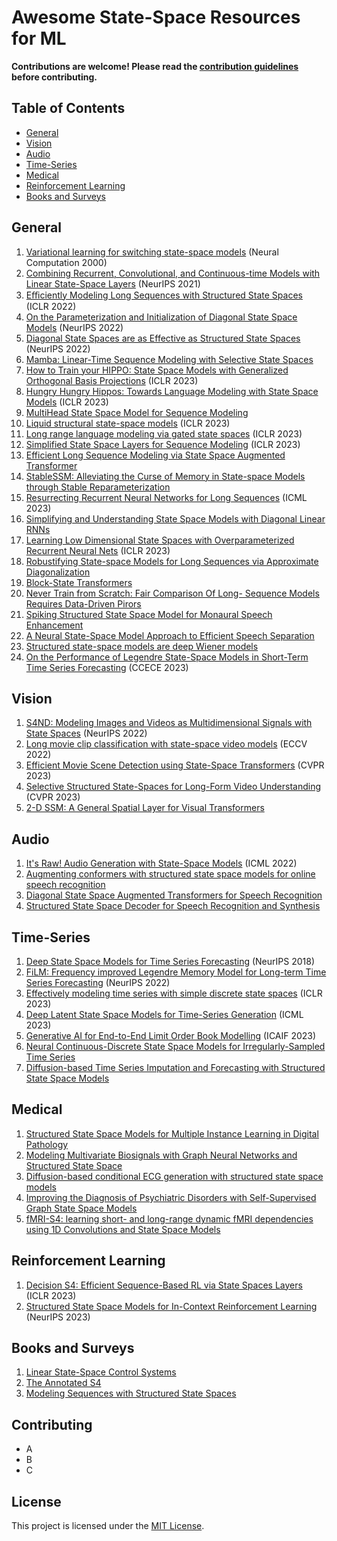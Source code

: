 # Awesome State-Space Resources for ML

**Contributions are welcome! Please read the [contribution guidelines](#contributing) before contributing.**

## Table of Contents

- [General](#general)
- [Vision](#vision)
- [Audio](#audio)
- [Time-Series](#time-series)
- [Medical](#medical)
- [Reinforcement Learning](#reinforcement-learning)
- [Books and Surveys](#books-and-surveys)

## General
1. [Variational learning for switching state-space models](https://www.cs.toronto.edu/~hinton/absps/switch.pdf) (Neural Computation 2000)
4. [Combining Recurrent, Convolutional, and Continuous-time Models with Linear State-Space Layers](https://arxiv.org/abs/2110.13985) (NeurIPS 2021)
5. [Eﬃciently Modeling Long Sequences with Structured State Spaces](https://arxiv.org/abs/2110.13985) (ICLR 2022)
6. [On the Parameterization and Initialization of Diagonal State Space Models](https://arxiv.org/abs/2206.11893) (NeurIPS 2022)
7. [Diagonal State Spaces are as Effective as Structured State Spaces](https://arxiv.org/abs/2203.14343) (NeurIPS 2022)
8. [Mamba: Linear-Time Sequence Modeling with Selective State Spaces](https://arxiv.org/abs/2312.00752)
9. [How to Train your HIPPO: State Space Models with Generalized Orthogonal Basis Projections](https://arxiv.org/abs/2206.12037) (ICLR 2023)
10. [Hungry Hungry Hippos: Towards Language Modeling with State Space Models](https://arxiv.org/abs/2212.14052) (ICLR 2023)
11. [MultiHead State Space Model for Sequence Modeling](https://arxiv.org/abs/2305.12498)
12. [Liquid structural state-space models](https://arxiv.org/pdf/2209.12951.pdf) (ICLR 2023)
13. [Long range language modeling via gated state spaces](https://arxiv.org/abs/2206.13947) (ICLR 2023)
14. [Simplified State Space Layers for Sequence Modeling](https://arxiv.org/abs/2208.04933) (ICLR 2023)
15. [Efficient Long Sequence Modeling via State Space Augmented Transformer](https://arxiv.org/abs/2212.08136)
16. [StableSSM: Alleviating the Curse of Memory in State-space Models through Stable Reparameterization](https://arxiv.org/abs/2311.14495)
17. [Resurrecting Recurrent Neural Networks for Long Sequences](https://arxiv.org/abs/2303.06349) (ICML 2023)
18. [Simplifying and Understanding State Space Models with Diagonal Linear RNNs](https://arxiv.org/pdf/2212.00768.pdf)
19. [Learning Low Dimensional State Spaces with Overparameterized Recurrent Neural Nets](https://arxiv.org/abs/2210.14064) (ICLR 2023)
20. [Robustifying State-space Models for Long Sequences via Approximate Diagonalization](https://arxiv.org/abs/2310.01698)
21. [Block-State Transformers](https://arxiv.org/abs/2306.09539)
22. [Never Train from Scratch: Fair Comparison Of Long- Sequence Models Requires Data-Driven Pirors](https://arxiv.org/pdf/2310.02980.pdf)
23. [Spiking Structured State Space Model for Monaural Speech Enhancement](https://arxiv.org/abs/2309.03641)
24. [A Neural State-Space Model Approach to Efficient Speech Separation](https://arxiv.org/abs/2305.16932)
25. [Structured state-space models are deep Wiener models](https://arxiv.org/abs/2312.06211)
26. [On the Performance of Legendre State-Space Models in Short-Term Time Series Forecasting](https://ieeexplore.ieee.org/document/10289082) (CCECE 2023)

## Vision
1. [S4ND: Modeling Images and Videos as Multidimensional Signals with State Spaces](https://arxiv.org/abs/2210.06583) (NeurIPS 2022)
2. [Long movie clip classification with state-space video models](https://arxiv.org/abs/2204.01692) (ECCV 2022)
3. [Efficient Movie Scene Detection using State-Space Transformers](https://arxiv.org/abs/2212.14427) (CVPR 2023)
4. [Selective Structured State-Spaces for Long-Form Video Understanding](https://arxiv.org/abs/2303.14526) (CVPR 2023)
5. [2-D SSM: A General Spatial Layer for Visual Transformers](https://arxiv.org/abs/2306.06635)

## Audio
1. [It's Raw! Audio Generation with State-Space Models](https://arxiv.org/abs/2202.09729) (ICML 2022)
2. [Augmenting conformers with structured state space models for online speech recognition](https://arxiv.org/abs/2309.08551)
3. [Diagonal State Space Augmented Transformers for Speech Recognition](https://arxiv.org/abs/2302.14120)
4. [Structured State Space Decoder for Speech Recognition and Synthesis](https://arxiv.org/abs/2210.17098)

## Time-Series
1. [Deep State Space Models for Time Series Forecasting](https://proceedings.neurips.cc/paper_files/paper/2018/file/5cf68969fb67aa6082363a6d4e6468e2-Paper.pdf) (NeurIPS 2018)
2. [FiLM: Frequency improved Legendre Memory Model for Long-term Time Series Forecasting](https://arxiv.org/abs/2205.08897) (NeurIPS 2022)
3. [Effectively modeling time series with simple discrete state spaces](https://arxiv.org/abs/2303.09489) (ICLR 2023)
4. [Deep Latent State Space Models for Time-Series Generation](https://arxiv.org/abs/2212.12749) (ICML 2023)
5. [Generative AI for End-to-End Limit Order Book Modelling](https://arxiv.org/abs/2309.00638) (ICAIF 2023)
6. [Neural Continuous-Discrete State Space Models for Irregularly-Sampled Time Series](https://arxiv.org/abs/2301.11308)
7. [Diffusion-based Time Series Imputation and Forecasting with Structured State Space Models](https://arxiv.org/abs/2208.09399)

## Medical
1. [Structured State Space Models for Multiple Instance Learning in Digital Pathology](https://arxiv.org/abs/2306.15789)
2. [Modeling Multivariate Biosignals with Graph Neural Networks and Structured State Space](https://arxiv.org/abs/2211.11176)
3. [Diffusion-based conditional ECG generation with structured state space models](https://arxiv.org/abs/2301.08227)
4. [Improving the Diagnosis of Psychiatric Disorders with Self-Supervised Graph State Space Models](https://arxiv.org/pdf/2206.03331.pdf)
5. [fMRI-S4: learning short- and long-range dynamic fMRI dependencies using 1D Convolutions and State Space Models](https://arxiv.org/abs/2208.04166)

## Reinforcement Learning
1. [Decision S4: Efficient Sequence-Based RL via State Spaces Layers](https://arxiv.org/abs/2306.05167) (ICLR 2023)
2. [Structured State Space Models for In-Context Reinforcement Learning](https://arxiv.org/pdf/2303.03982.pdf) (NeurIPS 2023)

## Books and Surveys
1. [Linear State-Space Control Systems](https://onlinelibrary.wiley.com/doi/book/10.1002/9780470117873)
2. [The Annotated S4](https://srush.github.io/annotated-s4/)
3. [Modeling Sequences with Structured State Spaces](https://www.proquest.com/docview/2880853867?pq-origsite=gscholar&fromopenview=true&sourcetype=Dissertations%20&%20Theses)

## Contributing

- A
- B
- C

## License

This project is licensed under the [MIT License](LICENSE).
